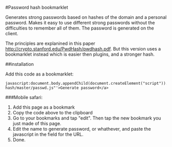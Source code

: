 #Password hash bookmarklet

Generates strong passwords based on hashes of the domain and a personal password. Makes it easy to use different strong passwords without the difficulties to remember all of them. The password is generated on the client. 

The principles are explanined in this paper http://crypto.stanford.edu/PwdHash/pwdhash.pdf. But this version uses a bookmarklet instead which is easier then plugins, and a stronger hash. 

##installation

Add this code as a bookmarklet: 

    javascript:document.body.appendChild(document.createElement("script")).src="https://raw.github.com/peterlindkvist/pwd-hash/master/passwd.js"'>Generate password</a>

###Mobile safari:

1. Add this page as a bookmark 
2. Copy the code above to the clipboard
3. Go to your bookmarks and tap "edit". Then tap the new bookmark you just made of this page. 
4. Edit the name to generate password, or whathever, and paste the javascript in the field for the URL.
5. Done. 


